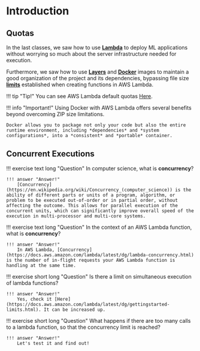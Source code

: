 # Introduction

## Quotas

In the last classes, we saw how to use [**Lambda**](../07-lambda/aws_lambda.md) to deploy ML applications without worrying so much about the server infrastructure needed for execution.

Furthermore, we saw how to use [**Layers**](../07-lambda/lambda_layer.md) and [**Docker**](../07-lambda/lambda_and_docker.md)  images to maintain a good organization of the project and its dependencies, bypassing file size [**limits**](../07-lambda/lambda_quotas.md) established when creating functions in AWS Lambda.

!!! tip "Tip!"
    You can see AWS Lambda default quotas [Here](https://docs.aws.amazon.com/lambda/latest/dg/gettingstarted-limits.html).

!!! info "Important!"
    Using Docker with AWS Lambda offers several benefits beyond overcoming ZIP size limitations.

    Docker allows you to package not only your code but also the entire runtime environment, including *dependencies* and *system configurations*, into a *consistent* and *portable* container.

## Concurrent Executions

!!! exercise text long "Question"
    In computer science, what is **concurrency**?

    !!! answer "Answer!"
        [Concurrency](https://en.wikipedia.org/wiki/Concurrency_(computer_science)) is the ability of different parts or units of a program, algorithm, or problem to be executed out-of-order or in partial order, without affecting the outcome. This allows for parallel execution of the concurrent units, which can significantly improve overall speed of the execution in multi-processor and multi-core systems.

!!! exercise text long "Question"
    In the context of an AWS Lambda function, what is **concurrency**?

    !!! answer "Answer!"
        In AWS Lambda, [Concurrency](https://docs.aws.amazon.com/lambda/latest/dg/lambda-concurrency.html) is the number of in-flight requests your AWS Lambda function is handling at the same time.


!!! exercise short long "Question"
    Is there a limit on simultaneous execution of lambda functions?

    !!! answer "Answer!"
        Yes, check it [Here](https://docs.aws.amazon.com/lambda/latest/dg/gettingstarted-limits.html). It can be increased up.

!!! exercise short long "Question"
    What happens if there are too many calls to a lambda function, so that the concurrency limit is reached?

    !!! answer "Answer!"
        Let's test it and find out!

